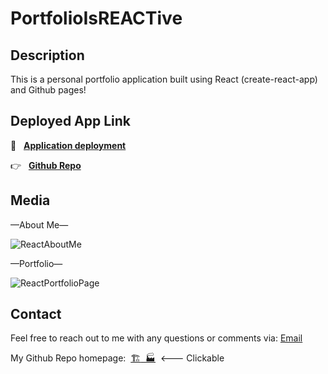 # PortfolioIsREACTive

## Description 

This is a personal portfolio application built using React (create-react-app) and Github pages!

## Deployed App Link

 :partying_face: &nbsp;  **[Application deployment](https://bennygo3.github.io/PortfolioIsREACTive/)**
 
 :point_right: &nbsp; **[Github Repo](https://github.com/bennygo3/PortfolioIsREACTive)** 
 
## Media
 
&mdash;About Me&mdash;
 
![ReactAboutMe](https://user-images.githubusercontent.com/95048609/161391478-dae38b61-ebf4-49b6-bb00-d3151551187c.jpeg)


&mdash;Portfolio&mdash;

![ReactPortfolioPage](https://user-images.githubusercontent.com/95048609/161391528-aa3d2a1d-1b28-4289-9bb1-9b6fae88531c.jpeg)

<!-- &mdash;Landing Page&mdash;

![LandingPage](https://user-images.githubusercontent.com/95048609/161391554-cbc3e0ae-3daf-4b57-88dc-9efad1109a15.jpeg) -->

## Contact

Feel free to reach out to me with any questions or comments via: [Email](gobecodeme@gmail.com)

My Github Repo homepage:&nbsp; [:building_construction:&nbsp;&nbsp;:factory:](https://github.com/bennygo3)&nbsp; <--- Clickable
